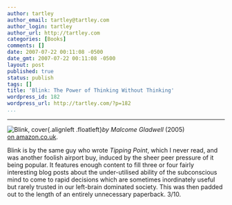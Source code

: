 ```yaml
---
author: tartley
author_email: tartley@tartley.com
author_login: tartley
author_url: http://tartley.com
categories: [Books]
comments: []
date: 2007-07-22 00:11:08 -0500
date_gmt: 2007-07-22 00:11:08 -0500
layout: post
published: true
status: publish
tags: []
title: 'Blink: The Power of Thinking Without Thinking'
wordpress_id: 182
wordpress_url: http://tartley.com/?p=182
...
```

---

![Blink,
cover](http://tartley.com/wp-content/uploads/2007/07/blink.jpg){.alignleft
.floatleft}*by Malcome Gladwell* (2005)\
[on
amazon.co.uk](http://www.amazon.co.uk/Blink-Power-Thinking-Without/dp/0141014598).

Blink is by the same guy who wrote *Tipping Point*, which I never read,
and was another foolish airport buy, induced by the sheer peer pressure
of it being popular. It features enough content to fill three or four
fairly interesting blog posts about the under-utilised ability of the
subconscious mind to come to rapid decisions which are sometimes
inordinately useful but rarely trusted in our left-brain dominated
society. This was then padded out to the length of an entirely
unnecessary paperback. 3/10.
